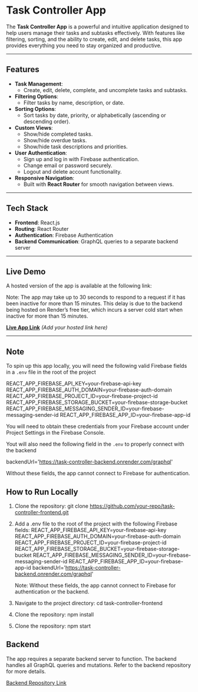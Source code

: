 # Task Controller App

The **Task Controller App** is a powerful and intuitive application designed to help users manage their tasks and subtasks effectively. With features like filtering, sorting, and the ability to create, edit, and delete tasks, this app provides everything you need to stay organized and productive.

---

## Features

- **Task Management**:
  - Create, edit, delete, complete, and uncomplete tasks and subtasks.
- **Filtering Options**:
  - Filter tasks by name, description, or date.
- **Sorting Options**:
  - Sort tasks by date, priority, or alphabetically (ascending or descending order).
- **Custom Views**:
  - Show/hide completed tasks.
  - Show/hide overdue tasks.
  - Show/hide task descriptions and priorities.
- **User Authentication**:
  - Sign up and log in with Firebase authentication.
  - Change email or password securely.
  - Logout and delete account functionality.
- **Responsive Navigation**:
  - Built with **React Router** for smooth navigation between views.

---

## Tech Stack

- **Frontend**: React.js
- **Routing**: React Router
- **Authentication**: Firebase Authentication
- **Backend Communication**: GraphQL queries to a separate backend server

---

## Live Demo

A hosted version of the app is available at the following link: 

Note: The app may take up to 30 seconds to respond to a request if it has been inactive for more than 15 minutes. This delay is due to the backend being hosted on Render’s free tier, which incurs a server cold start when inactive for more than 15 minutes.

**[Live App Link](#)** _(Add your hosted link here)_

---

## Note

To spin up this app locally, you will need the following valid Firebase fields in a `.env` file in the root of the project 

REACT_APP_FIREBASE_API_KEY=your-firebase-api-key
REACT_APP_FIREBASE_AUTH_DOMAIN=your-firebase-auth-domain
REACT_APP_FIREBASE_PROJECT_ID=your-firebase-project-id
REACT_APP_FIREBASE_STORAGE_BUCKET=your-firebase-storage-bucket
REACT_APP_FIREBASE_MESSAGING_SENDER_ID=your-firebase-messaging-sender-id
REACT_APP_FIREBASE_APP_ID=your-firebase-app-id

You will need to obtain these credentials from your Firebase account under Project Settings in the Firebase Console.

Yout will also need the following field in the `.env` to properly connect with the backend 

backendUrl='https://task-controller-backend.onrender.com/graphql'

Without these fields, the app cannot connect to Firebase for authentication.

## How to Run Locally

1. Clone the repository:
   git clone https://github.com/your-repo/task-controller-frontend.git

2. Add a .env file to the root of the project with the following Firebase fields:
   REACT_APP_FIREBASE_API_KEY=your-firebase-api-key
   REACT_APP_FIREBASE_AUTH_DOMAIN=your-firebase-auth-domain
   REACT_APP_FIREBASE_PROJECT_ID=your-firebase-project-id
   REACT_APP_FIREBASE_STORAGE_BUCKET=your-firebase-storage-bucket
   REACT_APP_FIREBASE_MESSAGING_SENDER_ID=your-firebase-messaging-sender-id
   REACT_APP_FIREBASE_APP_ID=your-firebase-app-id
   backendUrl='https://task-controller-backend.onrender.com/graphql'

   Note: Without these fields, the app cannot connect to Firebase for authentication or the backend.

4. Navigate to the project directory:
   cd task-controller-frontend

5. Clone the repository:
   npm install

6. Clone the repository:
   npm start

## Backend

The app requires a separate backend server to function. The backend handles all GraphQL queries and mutations. Refer to the backend repository for more details.

[Backend Repository Link](https://github.com/jorgeromero5055/task-controller-backend)
